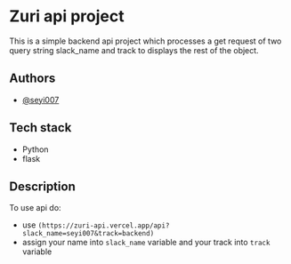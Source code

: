 
# Zuri api project

This is a simple backend api project which processes a get request of two query string slack_name and track to displays the rest of the object.

## Authors

- [@seyi007](https://www.github.com/seyi007)

## Tech stack

- Python
- flask

## Description

To use api do:

- use `(https://zuri-api.vercel.app/api?slack_name=seyi007&track=backend)`
- assign your name into `slack_name` variable and your track into `track` variable
